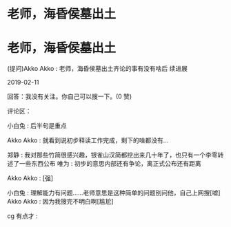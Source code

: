 # 老师，海昏侯墓出土

# 老师，海昏侯墓出土

(提问)Akko Akko : 老师，海昏侯墓出土齐论的事有没有啥后 续进展

2019-02-11

回答：我没有关注。你自己可以搜一下。(0 赞)

评论区：

小白兔 : 后半句是重点

Akko Akko : 就看到说初步释读工作完成，剩下的啥都没有...

郑静 : 我对那些竹简很感兴趣，银雀山汉简都挖出来几十年了，也只有一个李零转述了一些东西公布 唯为 : 初步的意思内部还有争论，离正式公布还有距离

Akko Akko : [强]

小白兔 : 理解能力有问题……老师意思是这种简单的问题别问他，自己上网搜[嘘] Akko Akko : 因为我搜完不明白啊[尴尬]

cg 有点才 :